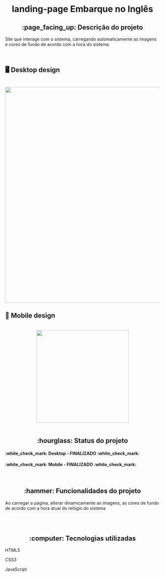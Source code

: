 <h1 align="center">landing-page Embarque no Inglês</h1>
<h2 align="center">:page_facing_up: Descrição do projeto</h2>
<p>Site que interage com o sistema, carregando automaticamente as imagens e cores de fundo de acordo com a hora do sistema.</p>
<br>

## :desktop_computer: Desktop design
<br>
<div align="center">
<img src="https://user-images.githubusercontent.com/80974593/194457085-12696e37-3ac2-4f11-89dc-dd1b5ad768be.png" width="700">
</div>

## :iphone: Mobile design
<br>
<div align="center">
<img src="https://user-images.githubusercontent.com/80974593/194457411-4a7031d4-312a-44f8-9cc5-41a1e18d819e.png" width="300">
</div>
<br>

<h2 align="center">:hourglass: Status do projeto </h2>
<h4>:white_check_mark: Desktop - FINALIZADO :white_check_mark: </h4> 
<h4>:white_check_mark: Mobile - FINALIZADO :white_check_mark: </h4>
<br>

<h2 align="center">:hammer: Funcionalidades do projeto </h2>
<p>Ao carregar a página, alterar dinamicamente as imagens, as cores de fundo de acordo com a hora atual do relógio do sistema</p>
<br>

<br>
<h2 align="center"> :computer: Tecnologias utilizadas </h2>
<p>HTML5</p>
<p>CSS3</p>
<p>JavaScript
<br>
